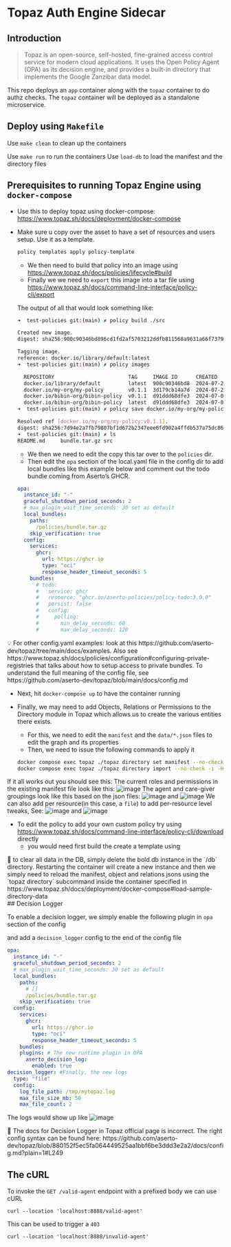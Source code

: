 # Topaz Auth Engine Sidecar
## Introduction
> Topaz is an open-source, self-hosted, fine-grained access control service for modern cloud applications. It uses the Open Policy Agent (OPA) as its decision engine, and provides a built-in directory that implements the Google Zanzibar data model.

This repo deploys an `app` container along with the `topaz` container to do authz checks. The `topaz` container will be deployed as a standalone microservice.
## Deploy using `Makefile`
Use `make clean` to clean up the containers

Use `make run` ro run the containers
Use `load-db` to load the manifest and the directory files

## Prerequisites to running Topaz Engine using `docker-compose`

- Use this to deploy topaz using docker-compose: https://www.topaz.sh/docs/deployment/docker-compose
- Make sure u copy over the asset to have a set of resources and users setup. Use it as a template. 
    
    ```bash
    policy templates apply policy-template
    ```
    
    - We then need to build that policy into an image using https://www.topaz.sh/docs/policies/lifecycle#build
    - Finally we we need to `export` this image into a tar file using https://www.topaz.sh/docs/command-line-interface/policy-cli/export
    
    The output of all that would look something like:
    
    ```bash
    ➜  test-policies git:(main) ✗ policy build ./src                           
    
    Created new image.
    digest: sha256:900c90346bd896cd1fd2af5703212ddfb811568a9631a66f73795f17b3a63ecf
    
    Tagging image.
    reference: docker.io/library/default:latest
    ➜  test-policies git:(main) ✗ policy images
    
      REPOSITORY                        TAG     IMAGE ID      CREATED               SIZE  
      docker.io/library/default         latest  900c90346bd8  2024-07-26T13:51:17Z  748B  
      docker.io/my-org/my-policy        v0.1.1  3d179cb14a7d  2024-07-26T13:46:02Z  750B  
      docker.io/bibin-org/bibin-policy  v0.1.1  d91ddd68dfe3  2024-07-05T14:43:51Z  762B  
      docker.io/bibin-org/bibin-policy  latest  d91ddd68dfe3  2024-07-05T14:43:51Z  762B  
    ➜  test-policies git:(main) ✗ policy save docker.io/my-org/my-policy:v0.1.1
    
    Resolved ref [docker.io/my-org/my-policy:v0.1.1].
    digest: sha256:7d94e2a7fb79807bf1d672b2347eee6fd902a4ffdb537a75dc8691a91ba0c161
    ➜  test-policies git:(main) ✗ ls
    README.md     bundle.tar.gz src
    ```
    
    - We then we need to edit the copy this tar over to the `policies` dir.
    - Then edit the `opa` section of the local.yaml file in the config dir to add local bundles like this example below and comment out the todo bundle coming from Aserto’s GHCR.
    
    ```yaml
    opa:
      instance_id: "-"
      graceful_shutdown_period_seconds: 2
      # max_plugin_wait_time_seconds: 30 set as default
      local_bundles:
        paths:
          /policies/bundle.tar.gz
        skip_verification: true
      config:
        services:
          ghcr:
            url: https://ghcr.io
            type: "oci"
            response_header_timeout_seconds: 5
        bundles:
          # todo:
          #   service: ghcr
          #   resource: "ghcr.io/aserto-policies/policy-todo:3.0.0"
          #   persist: false
          #   config:
          #     polling:
          #       min_delay_seconds: 60
          #       max_delay_seconds: 120
    
    ```
    

<aside>
💡 For other config.yaml examples: look at this https://github.com/aserto-dev/topaz/tree/main/docs/examples. Also see https://www.topaz.sh/docs/policies/configuration#configuring-private-registries that talks about how to setup access to private bundles.  To understand the full meaning of the config file, see https://github.com/aserto-dev/topaz/blob/main/docs/config.md

</aside>

- Next, hit `docker-compose up` to have the container running
- Finally, we may need to add Objects, Relations or Permissions to the Directory module in Topaz which allows us to create the various entities there exists.
    - For this, we need to edit the `manifest` and the `data/*.json` files to edit the graph and its properties
    - Then, we need to issue the following commands to apply it
    
    ```bash
    docker compose exec topaz ./topaz directory set manifest --no-check -i /data/manifest.yaml
    docker compose exec topaz ./topaz directory import --no-check -i -H localhost:9292 -d /data
    ```
    



If it all works out you should see this:
The current roles and permissions in the existing manifest file look like this: ![image](./manifest.png) The agent and care-giver groupings look like this based on the json files: ![image](./agent.png) and ![image](./care-giver-group.png) We can also add per resource(in this case, a `file`) to add per-resource level tweaks, See: ![image](claims.png) and ![image](./journey.png)
- To edit the policy to add your own custom policy try using https://www.topaz.sh/docs/command-line-interface/policy-cli/download directly
    - you would need first build the create a template using

<aside>
👀 to clear all data in the DB, simply delete the bold.db instance in the `/db` directory. Restarting the container will create a new instance and then we simply need to reload the manifest, object and relations jsons using the `topaz directory` subcommand inside the container specified in https://www.topaz.sh/docs/deployment/docker-compose#load-sample-directory-data

</aside>
## Decision Logger

To enable a decision logger, we simply enable the following plugin in `opa` section of the config

and add a `decision_logger` config to the end of the config file

```yaml
opa:
  instance_id: "-"
  graceful_shutdown_period_seconds: 2
  # max_plugin_wait_time_seconds: 30 set as default
  local_bundles:
    paths:
      # []
      /policies/bundle.tar.gz
    skip_verification: true
  config:
    services:
      ghcr:
        url: https://ghcr.io
        type: "oci"
        response_header_timeout_seconds: 5
    bundles:
    plugins: # The new runtime plugin in OPA
      aserto_decision_log:
        enabled: true
decision_logger: #Finally, the new logs
  type: "file"
  config:
    log_file_path: /tmp/mytopaz.log
    max_file_size_mb: 50
    max_file_count: 2
```

The logs would show up like ![image](decision_logger.png)

<aside>
👀 The docs for Decision Logger in Topaz official page is incorrect. The right config syntax can be found here: https://github.com/aserto-dev/topaz/blob/880152f5ec5fa064449525aa1bbf6be3ddd3e2a2/docs/config.md?plain=1#L249

</aside>


## The cURL 
To invoke the `GET /valid-agent` endpoint with a prefixed body we can use cURL
```
curl --location 'localhost:8888/valid-agent'
```

This can be used to trigger a `403` 
```
curl --location 'localhost:8888/invalid-agent'
```

